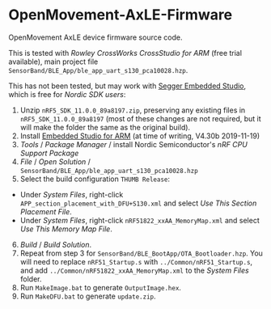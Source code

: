 # OpenMovement-AxLE-Firmware

OpenMovement AxLE device firmware source code.

This is tested with *Rowley CrossWorks CrossStudio for ARM* (free trial available), main project file `SensorBand/BLE_App/ble_app_uart_s130_pca10028.hzp`.

This has not been tested, but may work with [Segger Embedded Studio](https://www.segger.com/products/development-tools/embedded-studio/), which is free for *Nordic SDK users*:

1. Unzip `nRF5_SDK_11.0.0_89a8197.zip`, preserving any existing files in `nRF5_SDK_11.0.0_89a8197` (most of these changes are not required, but it will make the folder the same as the original build).
2. Install [Embedded Studio for ARM](https://www.segger.com/downloads/embedded-studio) (at time of writing, V4.30b 2019-11-19)
3. *Tools* / *Package Manager* / install Nordic Semiconductor's *nRF CPU Support Package*
4. *File* / *Open Solution* / `SensorBand/BLE_App/ble_app_uart_s130_pca10028.hzp`
5. Select the build configuration `THUMB Release`:
  * Under *System Files*, right-click `APP_section_placement_with_DFU+S130.xml` and select *Use This Section Placement File*.
  * Under *System Files*, right-click `nRF51822_xxAA_MemoryMap.xml` and select *Use This Memory Map File*.
6. *Build* / *Build Solution*.
7. Repeat from step 3 for `SensorBand/BLE_BootApp/OTA_Bootloader.hzp`.  You will need to replace `nRF51_Startup.s` with `../Common/nRF51_Startup.s`, and add `../Common/nRF51822_xxAA_MemoryMap.xml` to the *System Files* folder.
8. Run `MakeImage.bat` to generate `OutputImage.hex`.
9. Run `MakeDFU.bat` to generate `update.zip`.

<!--
rev 8097
*.hzp "../../" -> ""
-->
